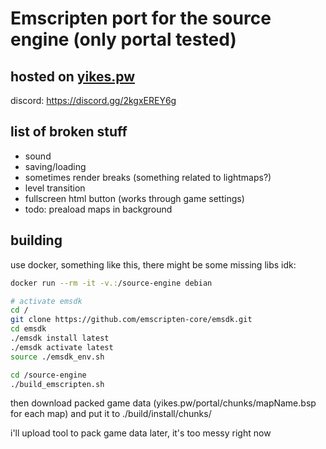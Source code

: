 # Emscripten port for the source engine (only portal tested)

## hosted on [yikes.pw](https://yikes.pw)
discord: https://discord.gg/2kgxEREY6g

## list of broken stuff
+ sound
+ saving/loading
+ sometimes render breaks (something related to lightmaps?)
+ level transition
+ fullscreen html button (works through game settings)
+ todo: preaload maps in background

## building

use docker, something like this, there might be some missing libs idk:
```sh
docker run --rm -it -v.:/source-engine debian

# activate emsdk
cd /
git clone https://github.com/emscripten-core/emsdk.git
cd emsdk
./emsdk install latest
./emsdk activate latest
source ./emsdk_env.sh

cd /source-engine
./build_emscripten.sh
```
then download packed game data (yikes.pw/portal/chunks/mapName.bsp for each map) and put it to ./build/install/chunks/

i'll upload tool to pack game data later, it's too messy right now